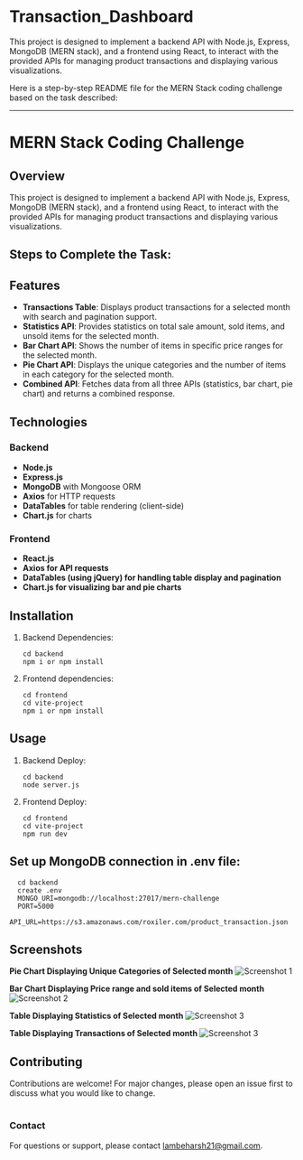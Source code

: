 # Transaction_Dashboard
This project is designed to implement a backend API with Node.js, Express, MongoDB (MERN stack), and a frontend using React, to interact with the provided APIs for managing product transactions and displaying various visualizations.

Here is a step-by-step README file for the MERN Stack coding challenge based on the task described:

---

# MERN Stack Coding Challenge

## Overview
This project is designed to implement a backend API with Node.js, Express, MongoDB (MERN stack), and a frontend using React, to interact with the provided APIs for managing product transactions and displaying various visualizations.

## Steps to Complete the Task:


## Features

- **Transactions Table**: Displays product transactions for a selected month with search and pagination support.
- **Statistics API**: Provides statistics on total sale amount, sold items, and unsold items for the selected month.
- **Bar Chart API**: Shows the number of items in specific price ranges for the selected month.
- **Pie Chart API**: Displays the unique categories and the number of items in each category for the selected month.
- **Combined API**: Fetches data from all three APIs (statistics, bar chart, pie chart) and returns a combined response.

## Technologies

### Backend

- **Node.js**
- **Express.js**
- **MongoDB** with Mongoose ORM
- **Axios** for HTTP requests
- **DataTables** for table rendering (client-side)
- **Chart.js** for charts

### Frontend
- **React.js**
- **Axios for API requests**
- **DataTables (using jQuery) for handling table display and pagination**
- **Chart.js for visualizing bar and pie charts**
## Installation

1. Backend Dependencies:
   ```
   cd backend
   npm i or npm install 
   ```
   
2. Frontend dependencies:
   ```
   cd frontend
   cd vite-project
   npm i or npm install 
   ```

## Usage

1. Backend Deploy:
   ```
   cd backend
   node server.js
   ```

2. Frontend Deploy:
   ```
   cd frontend
   cd vite-project
   npm run dev

   ```
## Set up MongoDB connection in .env file:
   ```
     cd backend
     create .env
     MONGO_URI=mongodb://localhost:27017/mern-challenge
     PORT=5000
     API_URL=https://s3.amazonaws.com/roxiler.com/product_transaction.json
  ```

## Screenshots
**Pie Chart Displaying Unique Categories of Selected month**
![Screenshot 1](images/pc.jpeg) 

**Bar Chart Displaying Price range and sold items of  Selected month**
![Screenshot 2](images/bc.jpeg)

**Table Displaying Statistics of Selected month**
![Screenshot 3](images/stat.jpeg)

**Table Displaying Transactions of  Selected month**
![Screenshot 3](images/tt.jpeg)


## Contributing

Contributions are welcome! For major changes, please open an issue first to discuss what you would like to change.

#
### Contact

For questions or support, please contact [lambeharsh21@gmail.com](mailto:lambeharsh21@gmail.com).

